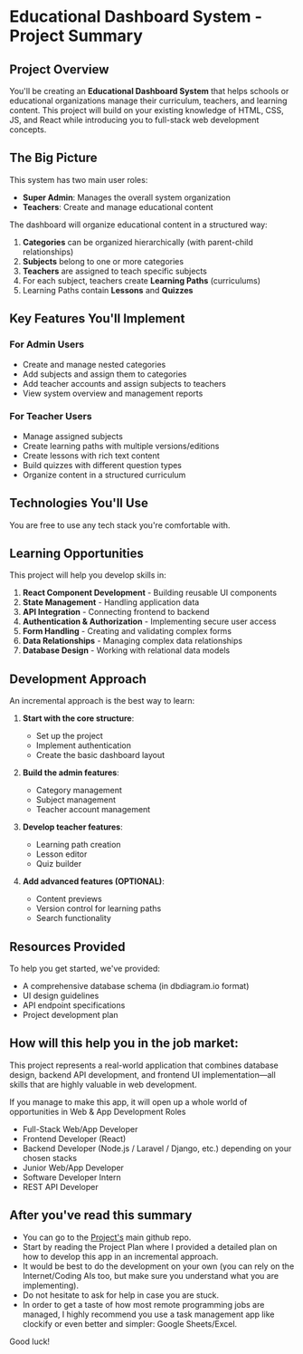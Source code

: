 # Educational Dashboard System - Project Summary

## Project Overview

You'll be creating an **Educational Dashboard System** that helps schools or educational organizations manage their curriculum, teachers, and learning content. This project will build on your existing knowledge of HTML, CSS, JS, and React while introducing you to full-stack web development concepts.

## The Big Picture

This system has two main user roles:
- **Super Admin**: Manages the overall system organization
- **Teachers**: Create and manage educational content

The dashboard will organize educational content in a structured way:
1. **Categories** can be organized hierarchically (with parent-child relationships)
2. **Subjects** belong to one or more categories
3. **Teachers** are assigned to teach specific subjects
4. For each subject, teachers create **Learning Paths** (curriculums)
5. Learning Paths contain **Lessons** and **Quizzes**

## Key Features You'll Implement

### For Admin Users
- Create and manage nested categories
- Add subjects and assign them to categories
- Add teacher accounts and assign subjects to teachers
- View system overview and management reports

### For Teacher Users
- Manage assigned subjects
- Create learning paths with multiple versions/editions
- Create lessons with rich text content
- Build quizzes with different question types
- Organize content in a structured curriculum

## Technologies You'll Use
You are free to use any tech stack you're comfortable with.

## Learning Opportunities

This project will help you develop skills in:
1. **React Component Development** - Building reusable UI components
2. **State Management** - Handling application data
3. **API Integration** - Connecting frontend to backend
4. **Authentication & Authorization** - Implementing secure user access
5. **Form Handling** - Creating and validating complex forms
6. **Data Relationships** - Managing complex data relationships
7. **Database Design** - Working with relational data models

## Development Approach

An incremental approach is the best way to learn:

1. **Start with the core structure**:
   - Set up the project
   - Implement authentication
   - Create the basic dashboard layout

2. **Build the admin features**:
   - Category management
   - Subject management
   - Teacher account management

3. **Develop teacher features**:
   - Learning path creation
   - Lesson editor
   - Quiz builder

4. **Add advanced features (OPTIONAL)**:
   - Content previews
   - Version control for learning paths
   - Search functionality

## Resources Provided

To help you get started, we've provided:
- A comprehensive database schema (in dbdiagram.io format)
- UI design guidelines
- API endpoint specifications
- Project development plan

## How will this help you in the job market:

This project represents a real-world application that combines database design, backend API development, and frontend UI implementation—all skills that are highly valuable in web development. 

If you manage to make this app, it will open up a whole world of opportunities in Web & App Development Roles
  - Full-Stack Web/App Developer
  - Frontend Developer (React)
  - Backend Developer (Node.js / Laravel / Django, etc.) depending on your chosen stacks
  - Junior Web/App Developer
  - Software Developer Intern
  - REST API Developer
    
## After you've read this summary
   - You can go to the [Project's](https://github.com/mouradsme/siine-lman) main github repo.
   - Start by reading the Project Plan where I provided a detailed plan on how to develop this app in an incremental approach.
   - It would be best to do the development on your own (you can rely on the Internet/Coding AIs too, but make sure you understand what you are implementing).
   - Do not hesitate to ask for help in case you are stuck.
   - In order to get a taste of how most remote programming jobs are managed, I highly recommend you use a task management app like clockify or even better and simpler: Google Sheets/Excel.

Good luck!
